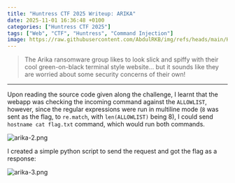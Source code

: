 ```yaml
---
title: "Huntress CTF 2025 Writeup: ARIKA"
date: 2025-11-01 16:36:48 +0100
categories: ["Huntress CTF 2025"]
tags: ["Web", "CTF", "Huntress", "Command Injection"]
image: https://raw.githubusercontent.com/AbdulRKB/img/refs/heads/main/Huntress%20CTF%202025/arika-1.png
---
```


>The Arika ransomware group likes to look slick and spiffy with their cool green-on-black terminal style website... but it sounds like they are worried about some security concerns of their own!
---

Upon reading the source code given along the challenge, I learnt that the webapp was checking the incoming command against the `ALLOWLIST`, however, since the regular expressions were run in multiline mode (`8` was sent as the flag, to `re.match`, with `len(ALLOWLIST)` being 8), I could send `hostname
cat flag.txt` command, which would run both commands.

![arika-2.png](https://raw.githubusercontent.com/AbdulRKB/img/refs/heads/main/Huntress%20CTF%202025/arika-2.png)

I created a simple python script to send the request and got the flag as a response:

![arika-3.png](https://raw.githubusercontent.com/AbdulRKB/img/refs/heads/main/Huntress%20CTF%202025/arika-3.png)

